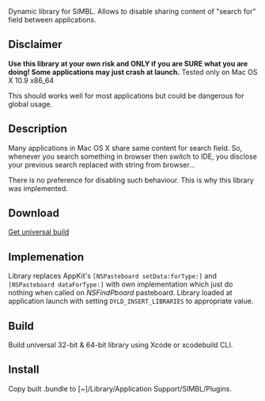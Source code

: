 Dynamic library for SIMBL. Allows to disable sharing content of "search for" field between applications.

## Disclaimer

**Use this library at your own risk and ONLY if you are SURE what you are doing! Some applications may just crash at launch.** Tested only on Mac OS X 10.9 x86_64

This should works well for most applications but could be dangerous for global usage.

## Description

Many applications in Mac OS X share same content for search field.
So, whenever you search something in browser then switch to IDE, you disclose your previous search replaced with string from browser...

There is no preference for disabling such behaviour. This is why this library was implemented.

## Download

[Get universal build](https://github.com/comscandiumplumbumd/DisableSearchSharing/releases/latest)

## Implemenation

Library replaces AppKit's `[NSPasteboard setData:forType:]` and `[NSPasteboard dataForType:]` with own implementation which just do nothing when called on *NSFindPboard* pasteboard. Library loaded at application launch with setting `DYLD_INSERT_LIBRARIES` to appropriate value.

## Build

Build universal 32-bit & 64-bit library using Xcode or xcodebuild CLI.

## Install

Copy built .bundle to [~]/Library/Application Support/SIMBL/Plugins.
